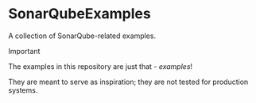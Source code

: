 # SonarQubeExamples
A collection of SonarQube-related examples.

> [!IMPORTANT]  
> The examples in this repository are just that - *examples*!
> 
> They are meant to serve as inspiration; they are not tested for production systems.

